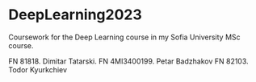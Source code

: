 # DeepLearning2023
Coursework for the Deep Learning course in my Sofia University MSc course.

FN 81818. Dimitar Tatarski.
FN 4MI3400199. Petar Badzhakov
FN 82103. Todor Kyurkchiev

